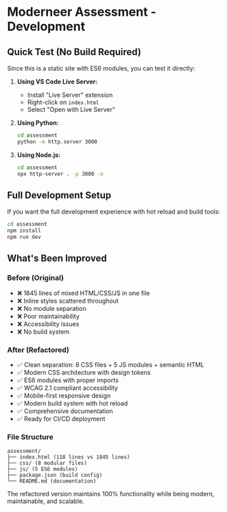 # Moderneer Assessment - Development

## Quick Test (No Build Required)

Since this is a static site with ES6 modules, you can test it directly:

1. **Using VS Code Live Server:**
   - Install "Live Server" extension
   - Right-click on `index.html` 
   - Select "Open with Live Server"

2. **Using Python:**
   ```bash
   cd assessment
   python -m http.server 3000
   ```

3. **Using Node.js:**
   ```bash
   cd assessment  
   npx http-server . -p 3000 -o
   ```

## Full Development Setup

If you want the full development experience with hot reload and build tools:

```bash
cd assessment
npm install
npm run dev
```

## What's Been Improved

### Before (Original)
- ❌ 1845 lines of mixed HTML/CSS/JS in one file
- ❌ Inline styles scattered throughout
- ❌ No module separation 
- ❌ Poor maintainability
- ❌ Accessibility issues
- ❌ No build system

### After (Refactored)  
- ✅ Clean separation: 8 CSS files + 5 JS modules + semantic HTML
- ✅ Modern CSS architecture with design tokens
- ✅ ES6 modules with proper imports
- ✅ WCAG 2.1 compliant accessibility
- ✅ Mobile-first responsive design
- ✅ Modern build system with hot reload
- ✅ Comprehensive documentation
- ✅ Ready for CI/CD deployment

### File Structure
```
assessment/
├── index.html (118 lines vs 1845 lines)
├── css/ (8 modular files)
├── js/ (5 ES6 modules)  
├── package.json (build config)
└── README.md (documentation)
```

The refactored version maintains 100% functionality while being modern, maintainable, and scalable.